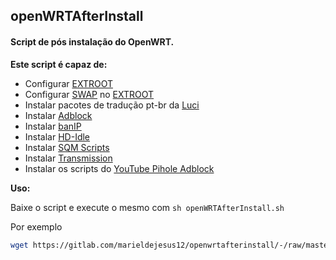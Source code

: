 ## openWRTAfterInstall

#### Script de pós instalação do OpenWRT.

**Este script é capaz de:**
 - Configurar [EXTROOT](https://openwrt.org/docs/guide-user/additional-software/extroot_configuration)
 - Configurar [SWAP](https://openwrt.org/docs/guide-user/additional-software/extroot_configuration#devices_32_mb_ram) no [EXTROOT](https://openwrt.org/docs/guide-user/additional-software/extroot_configuration)
 - Instalar pacotes de tradução pt-br da [Luci](https://openwrt.org/docs/guide-user/luci/start)
 - Instalar [Adblock](https://github.com/openwrt/packages/tree/master/net/adblock/files)
 - Instalar [banIP](https://github.com/openwrt/packages/tree/master/net/banip/files)
 - Instalar [HD-Idle](https://openwrt.org/docs/guide-user/storage/hd-idle)
 - Instalar [SQM Scripts](https://openwrt.org/docs/guide-user/network/traffic-shaping/sqm)
 - Instalar [Transmission](https://transmissionbt.com/)
 - Instalar os scripts do [YouTube Pihole Adblock](https://gitlab.com/marieldejesus12/youtube-pihole-adblock)

**Uso:**

Baixe o script e execute o mesmo com `sh openWRTAfterInstall.sh`

Por exemplo
```bash
wget https://gitlab.com/marieldejesus12/openwrtafterinstall/-/raw/master/openWRTAfterInstall.sh -O /tmp/openWRTAfterInstall.sh && sh /tmp/openWRTAfterInstall.sh
```
